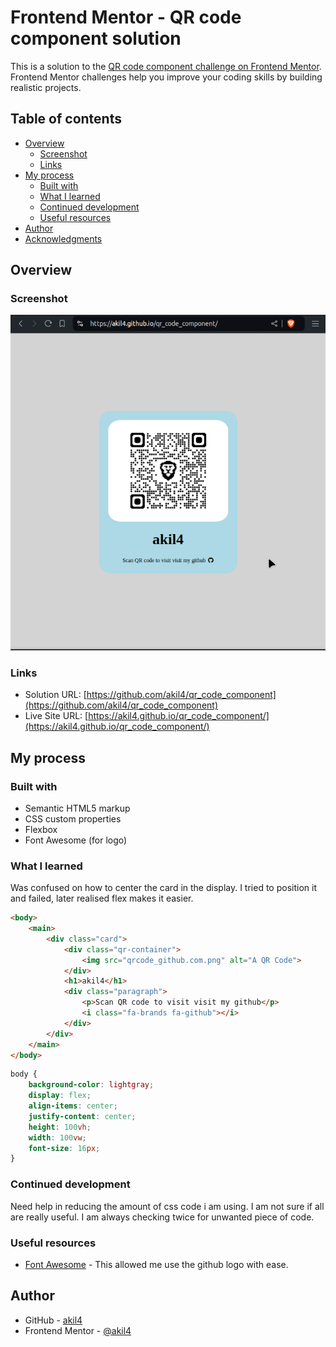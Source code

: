 # Frontend Mentor - QR code component solution

This is a solution to the [QR code component challenge on Frontend Mentor](https://www.frontendmentor.io/challenges/qr-code-component-iux_sIO_H). Frontend Mentor challenges help you improve your coding skills by building realistic projects. 

## Table of contents

- [Overview](#overview)
  - [Screenshot](#screenshot)
  - [Links](#links)
- [My process](#my-process)
  - [Built with](#built-with)
  - [What I learned](#what-i-learned)
  - [Continued development](#continued-development)
  - [Useful resources](#useful-resources)
- [Author](#author)
- [Acknowledgments](#acknowledgments)

## Overview

### Screenshot

![](./screenshot.png)

### Links

- Solution URL: [https://github.com/akil4/qr_code_component](https://github.com/akil4/qr_code_component)
- Live Site URL: [https://akil4.github.io/qr_code_component/](https://akil4.github.io/qr_code_component/)

## My process

### Built with

- Semantic HTML5 markup
- CSS custom properties
- Flexbox
- Font Awesome (for logo)

### What I learned

Was confused on how to center the card in the display. I tried to position it and failed, later realised flex makes it easier.

```html
<body>
    <main>
        <div class="card">
            <div class="qr-container">
                <img src="qrcode_github.com.png" alt="A QR Code">
            </div>
            <h1>akil4</h1>
            <div class="paragraph">
                <p>Scan QR code to visit visit my github</p>
                <i class="fa-brands fa-github"></i>
            </div>
        </div>
    </main>
</body>
```
```css
body {
    background-color: lightgray;
    display: flex;
    align-items: center;
    justify-content: center;
    height: 100vh;
    width: 100vw;
    font-size: 16px;
}
```

### Continued development

Need help in reducing the amount of css code i am using. I am not sure if all are really useful. I am always checking twice for unwanted piece of code.

### Useful resources

- [Font Awesome](https://fontawesome.com/) - This allowed me use the github logo with ease. 

## Author

- GitHub - [akil4](https://github.com/akil4)
- Frontend Mentor - [@akil4](https://www.frontendmentor.io/profile/akil4)
